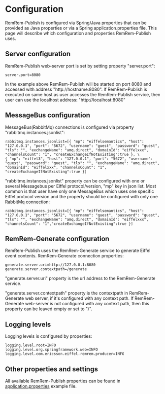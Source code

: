 # Configuration

RemRem-Publish is configured via Spring/Java properties that can be provided as Java properties or via a Spring application.properties file.
This page will describe which configuration and properties RemRem-Publish uses.

## Server configuration

RemRem-Publish web-server port is set by setting property "server.port":

    server.port=8080

In the example above RemRem-Publish will be started on port 8080 and accessed with address "http://hostname:8080".
If RemRem-Publish is executed on same host as user accesses the RemRem-Publish service, then user can use the localhost address: "http://localhost:8080"


## MessageBus configuration

MessageBus(RabbitMq) connections is configured via property "rabbitmq.instances.jsonlist":

    rabbitmq.instances.jsonlist=[{ "mp": "eiffelsemantics", "host": "127.0.0.1", "port": "5672", "username": "guest", "password": "guest", "tls": "", "exchangeName": "amq.direct", "domainId": "eiffelxxx", "channelsCount": "1", "createExchangeIfNotExisting":true }, \
    { "mp": "eiffel3", "host": "127.0.0.1", "port": "5672", "username": "guest", "password": "guest", "tls": "", "exchangeName": "amq.direct", "domainId": "eiffelxxx", "channelsCount": "1", "createExchangeIfNotExisting":true }]

"rabbitmq.instances.jsonlist" property can be configured with one or several Messagebus per Eiffel protocol/version, "mp" key in json list.
Most common is that user have only one MessageBus which uses one specific Eiffel protocol version and the property should be configured with only one RabbitMq connection:

    rabbitmq.instances.jsonlist=[{ "mp": "eiffelsemantics", "host": "127.0.0.1", "port": "5672", "username": "guest", "password": "guest", "tls": "", "exchangeName": "amq.direct", "domainId": "eiffelxxx", "channelsCount": "1","createExchangeIfNotExisting":true }]

## RemRem-Generate configuration

RemRem-Publish uses the RemRem-Generate service to generate Eiffel event contents.
RemRem-Generate connection properties:

    generate.server.uri=http://127.0.0.1:8080
    generate.server.contextpath=/generate

"generate.server.uri" property is the url address to the RemRem-Generate service.

"generate.server.contextpath" property is the contextpath in RemRem-Generate web server, if it's configured with any context path.
If RemRem-Generate web-server is not configured with any context path, then this property can be leaved empty or set to "/".

## Logging levels
Logging levels is configured by properties:

    logging.level.root=INFO
    logging.level.org.springframework.web=INFO
    logging.level.com.ericsson.eiffel.remrem.producer=INFO

## Other properties and settings
All available RemRem-Publish properties can be found in [application.properties](https://github.com/eiffel-community/eiffel-remrem-publish/blob/master/publish-service/src/main/resources/application.properties) example file.
